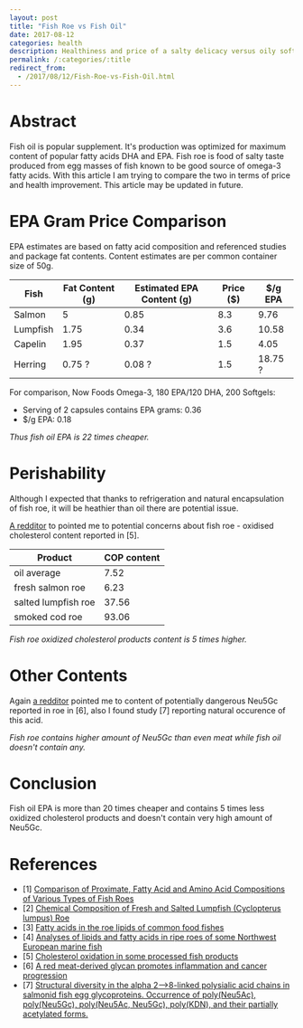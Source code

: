 ```yaml
---
layout: post
title: "Fish Roe vs Fish Oil"
date: 2017-08-12
categories: health
description: Healthiness and price of a salty delicacy versus oily softgels. EPA, DHA, Neu5Gc.
permalink: /:categories/:title
redirect_from:
  - /2017/08/12/Fish-Roe-vs-Fish-Oil.html
---
```



# Abstract

Fish oil is popular supplement. It's production was optimized for maximum content of popular fatty acids DHA and EPA. Fish roe is food of salty taste produced from egg masses of fish known to be good source of omega-3 fatty acids. With this article I am trying to compare the two in terms of price and health improvement. This article may be updated in future.   

# EPA Gram Price Comparison

EPA estimates are based on fatty acid composition and referenced studies and package fat contents. Content estimates are per common container size of 50g.

|Fish    |Fat Content (g)|Estimated EPA Content (g)|Price ($)|$/g EPA|
|--------|---------------|-------------------------|---------|-------|
|Salmon  |5              |0.85                     |8.3      |9.76   |
|Lumpfish|1.75           |0.34                     |3.6      |10.58  |
|Capelin |1.95           |0.37                     |1.5      |4.05   |
|Herring |0.75 ?         |0.08 ?                   |1.5      |18.75 ?|

For comparison, Now Foods Omega-3, 180 EPA/120 DHA, 200 Softgels:
- Serving of 2 capsules contains EPA grams: 0.36
- $/g EPA: 0.18

_Thus fish oil EPA is 22 times cheaper._

# Perishability

Although I expected that thanks to refrigeration and natural encapsulation of fish roe, it will be heathier than oil there are potential issue.


[A redditor](https://www.reddit.com/user/whatsninja) to pointed me to potential concerns about fish roe - oxidised cholesterol content reported in [5].

|Product             |COP content|
|--------------------|-----------|
|oil average         |7.52       |
|fresh salmon roe    |6.23       |
|salted lumpfish roe |37.56      |
|smoked cod roe      |93.06      |

_Fish roe oxidized cholesterol products content is 5 times higher._

# Other Contents

Again [a redditor](https://www.reddit.com/user/whatsninja) pointed me to content of potentially dangerous Neu5Gc reported in roe in [6], also I found study [7] reporting natural occurence of this acid.

_Fish roe contains higher amount of Neu5Gc than even meat while fish oil doesn't contain any._ 


# Conclusion

Fish oil EPA is more than 20 times cheaper and contains 5 times less oxidized cholesterol products and doesn't contain very high amount of Neu5Gc.  


# References

- [1] [Comparison of Proximate, Fatty Acid and Amino Acid Compositions of Various Types of Fish Roes](http://www.tandfonline.com/doi/abs/10.1080/10942910701611170?journalCode=ljfp20)
- [2] [Chemical Composition of Fresh and Salted Lumpfish (Cyclopterus lumpus) Roe](https://www.researchgate.net/publication/233160153_Chemical_Composition_of_Fresh_and_Salted_Lumpfish_Cyclopterus_lumpus_Roe)
- [3] [Fatty acids in the roe lipids of common food fishes](http://www.sciencedirect.com/science/article/pii/0305049184903845)
- [4] [Analyses of lipids and fatty acids in ripe roes of some Northwest European marine fish](https://link.springer.com/article/10.1007/BF02534481?no-access=true)
- [5] [Cholesterol oxidation in some processed fish products](https://rd.springer.com/article/10.1007/s11746-003-0809-7?no-access=true)
- [6] [A red meat-derived glycan promotes inflammation and cancer progression](https://www.ncbi.nlm.nih.gov/pmc/articles/PMC4299224/)
- [7] [Structural diversity in the alpha 2-->8-linked polysialic acid chains in salmonid fish egg glycoproteins. Occurrence of poly(Neu5Ac), poly(Neu5Gc), poly(Neu5Ac, Neu5Gc), poly(KDN), and their partially acetylated forms.](http://www.jbc.org/content/268/31/23675.full.pdf+html)